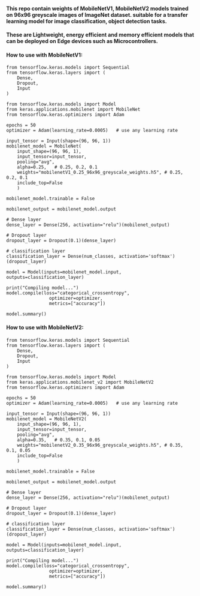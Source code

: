 #### This repo contain weights of MobileNetV1, MobileNetV2 models trained on 96x96 greyscale images of ImageNet dataset. suitable for a transfer learning model for image classification, object detection tasks. 

#### These are Lightweight, energy efficient and memory efficient models that can be deployed on Edge devices such as Microcontrollers.

#### How to use with MobileNetV1:
```
from tensorflow.keras.models import Sequential
from tensorflow.keras.layers import (
    Dense,
    Dropout,
    Input
)

from tensorflow.keras.models import Model
from keras.applications.mobilenet import MobileNet
from tensorflow.keras.optimizers import Adam

epochs = 50
optimizer = Adam(learning_rate=0.0005)   # use any learning rate

input_tensor = Input(shape=(96, 96, 1))
mobilenet_model = MobileNet(
    input_shape=(96, 96, 1),
    input_tensor=input_tensor, 
    pooling="avg", 
    alpha=0.25,   # 0.25, 0.2, 0.1 
    weights="mobilenetV1_0.25_96x96_greyscale_weights.h5", # 0.25, 0.2, 0.1
    include_top=False
    )

mobilenet_model.trainable = False

mobilenet_output = mobilenet_model.output

# Dense layer
dense_layer = Dense(256, activation="relu")(mobilenet_output)

# Dropout layer
dropout_layer = Dropout(0.1)(dense_layer)

# classification layer
classification_layer = Dense(num_classes, activation='softmax')(dropout_layer)

model = Model(inputs=mobilenet_model.input, outputs=classification_layer)

print("Compiling model...")
model.compile(loss="categorical_crossentropy",
                optimizer=optimizer,
                metrics=["accuracy"])

model.summary()
```

#### How to use with MobileNetV2:
```
from tensorflow.keras.models import Sequential
from tensorflow.keras.layers import (
    Dense,
    Dropout,
    Input
)

from tensorflow.keras.models import Model
from keras.applications.mobilenet_v2 import MobileNetV2
from tensorflow.keras.optimizers import Adam

epochs = 50
optimizer = Adam(learning_rate=0.0005)   # use any learning rate

input_tensor = Input(shape=(96, 96, 1))
mobilenet_model = MobileNetV2(
    input_shape=(96, 96, 1),
    input_tensor=input_tensor, 
    pooling="avg", 
    alpha=0.35,   # 0.35, 0.1, 0.05  
    weights="mobilenetV2_0.35_96x96_greyscale_weights.h5", # 0.35, 0.1, 0.05
    include_top=False
    )

mobilenet_model.trainable = False

mobilenet_output = mobilenet_model.output

# Dense layer
dense_layer = Dense(256, activation="relu")(mobilenet_output)

# Dropout layer
dropout_layer = Dropout(0.1)(dense_layer)

# classification layer
classification_layer = Dense(num_classes, activation='softmax')(dropout_layer)

model = Model(inputs=mobilenet_model.input, outputs=classification_layer)

print("Compiling model...")
model.compile(loss="categorical_crossentropy",
                optimizer=optimizer,
                metrics=["accuracy"])

model.summary()
```